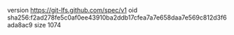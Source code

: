 version https://git-lfs.github.com/spec/v1
oid sha256:f2ad278fe5c0af0ee43910ba2ddb17cfea7a7e658daa7e569c812d3f6ada8ac9
size 1074
